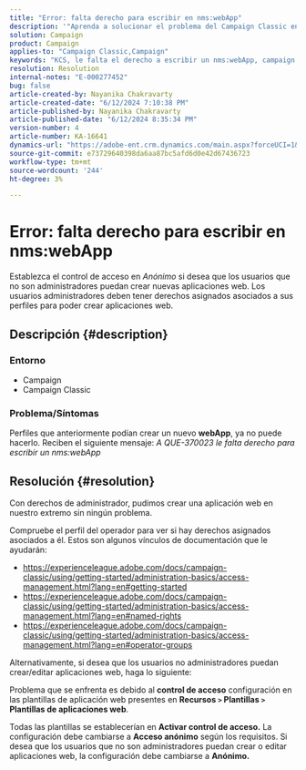 ```yaml
---
title: "Error: falta derecho para escribir en nms:webApp"
description: '"Aprenda a solucionar el problema del Campaign Classic en el que los usuarios no administradores no pueden crear una nueva aplicación web. Establezca el control de acceso como Anónimo".'
solution: Campaign
product: Campaign
applies-to: "Campaign Classic,Campaign"
keywords: "KCS, le falta el derecho a escribir un nms:webApp, campaign classic. ACC"
resolution: Resolution
internal-notes: "E-000277452"
bug: false
article-created-by: Nayanika Chakravarty
article-created-date: "6/12/2024 7:10:38 PM"
article-published-by: Nayanika Chakravarty
article-published-date: "6/12/2024 8:35:34 PM"
version-number: 4
article-number: KA-16641
dynamics-url: "https://adobe-ent.crm.dynamics.com/main.aspx?forceUCI=1&pagetype=entityrecord&etn=knowledgearticle&id=21a0576e-ef28-ef11-840a-000d3a3764e0"
source-git-commit: e73729640398da6aa87bc5afd6d0e42d67436723
workflow-type: tm+mt
source-wordcount: '244'
ht-degree: 3%

---
```


# Error: falta derecho para escribir en nms:webApp


Establezca el control de acceso en *Anónimo* si desea que los usuarios que no son administradores puedan crear nuevas aplicaciones web. Los usuarios administradores deben tener derechos asignados asociados a sus perfiles para poder crear aplicaciones web.

## Descripción {#description}


### <b>Entorno</b>

- Campaign
- Campaign Classic


### <b>Problema/Síntomas</b>

Perfiles que anteriormente podían crear un nuevo <b>webApp</b>, ya no puede hacerlo. Reciben el siguiente mensaje: *A QUE-370023 le falta derecho para escribir un nms:webApp*




## Resolución {#resolution}


Con derechos de administrador, pudimos crear una aplicación web en nuestro extremo sin ningún problema.

Compruebe el perfil del operador para ver si hay derechos asignados asociados a él. Estos son algunos vínculos de documentación que le ayudarán:

- https://experienceleague.adobe.com/docs/campaign-classic/using/getting-started/administration-basics/access-management.html?lang=en#getting-started
- https://experienceleague.adobe.com/docs/campaign-classic/using/getting-started/administration-basics/access-management.html?lang=en#named-rights
- https://experienceleague.adobe.com/docs/campaign-classic/using/getting-started/administration-basics/access-management.html?lang=en#operator-groups


Alternativamente, si desea que los usuarios no administradores puedan crear/editar aplicaciones web, haga lo siguiente:

Problema que se enfrenta es debido al <b>control de acceso</b> configuración en las plantillas de aplicación web presentes en <b>Recursos `>`  Plantillas `>`  Plantillas de aplicaciones web</b>.

Todas las plantillas se establecerían en <b>Activar control de acceso.</b> La configuración debe cambiarse a <b>Acceso anónimo</b> según los requisitos. Si desea que los usuarios que no son administradores puedan crear o editar aplicaciones web, la configuración debe cambiarse a <b>Anónimo.</b>
